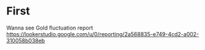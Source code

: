 # First

Wanna see Gold fluctuation report 
https://lookerstudio.google.com/u/0/reporting/2a568835-e749-4cd2-a002-310058b038eb
